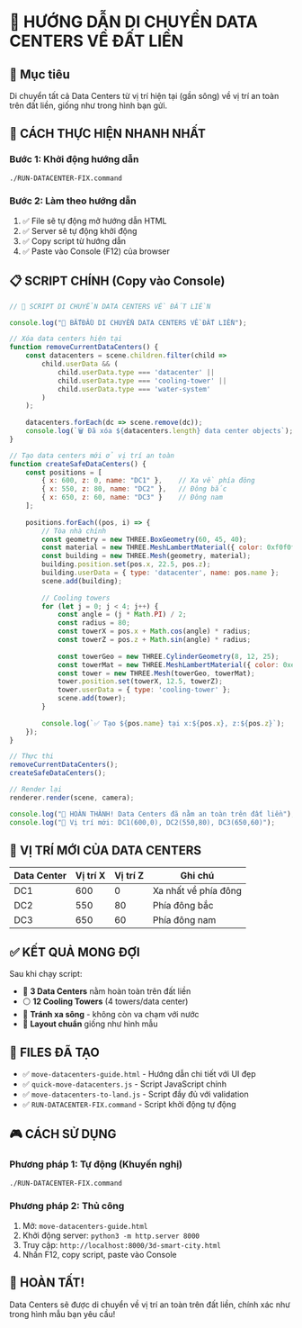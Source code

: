 # 🏢 HƯỚNG DẪN DI CHUYỂN DATA CENTERS VỀ ĐẤT LIỀN

## 🎯 Mục tiêu
Di chuyển tất cả Data Centers từ vị trí hiện tại (gần sông) về vị trí an toàn trên đất liền, giống như trong hình bạn gửi.

## 🚀 CÁCH THỰC HIỆN NHANH NHẤT

### Bước 1: Khởi động hướng dẫn
```bash
./RUN-DATACENTER-FIX.command
```

### Bước 2: Làm theo hướng dẫn
1. ✅ File sẽ tự động mở hướng dẫn HTML
2. ✅ Server sẽ tự động khởi động
3. ✅ Copy script từ hướng dẫn
4. ✅ Paste vào Console (F12) của browser

## 📋 SCRIPT CHÍNH (Copy vào Console)

```javascript
// 🚀 SCRIPT DI CHUYỂN DATA CENTERS VỀ ĐẤT LIỀN

console.log("🏢 BẮTĐẦU DI CHUYỂN DATA CENTERS VỀ ĐẤT LIỀN");

// Xóa data centers hiện tại
function removeCurrentDataCenters() {
    const datacenters = scene.children.filter(child => 
        child.userData && (
            child.userData.type === 'datacenter' ||
            child.userData.type === 'cooling-tower' ||
            child.userData.type === 'water-system'
        )
    );
    
    datacenters.forEach(dc => scene.remove(dc));
    console.log(`🗑️ Đã xóa ${datacenters.length} data center objects`);
}

// Tạo data centers mới ở vị trí an toàn
function createSafeDataCenters() {
    const positions = [
        { x: 600, z: 0, name: "DC1" },    // Xa về phía đông
        { x: 550, z: 80, name: "DC2" },   // Đông bắc
        { x: 650, z: 60, name: "DC3" }    // Đông nam
    ];
    
    positions.forEach((pos, i) => {
        // Tòa nhà chính
        const geometry = new THREE.BoxGeometry(60, 45, 40);
        const material = new THREE.MeshLambertMaterial({ color: 0xf0f0f0 });
        const building = new THREE.Mesh(geometry, material);
        building.position.set(pos.x, 22.5, pos.z);
        building.userData = { type: 'datacenter', name: pos.name };
        scene.add(building);
        
        // Cooling towers
        for (let j = 0; j < 4; j++) {
            const angle = (j * Math.PI) / 2;
            const radius = 80;
            const towerX = pos.x + Math.cos(angle) * radius;
            const towerZ = pos.z + Math.sin(angle) * radius;
            
            const towerGeo = new THREE.CylinderGeometry(8, 12, 25);
            const towerMat = new THREE.MeshLambertMaterial({ color: 0xe0e0e0 });
            const tower = new THREE.Mesh(towerGeo, towerMat);
            tower.position.set(towerX, 12.5, towerZ);
            tower.userData = { type: 'cooling-tower' };
            scene.add(tower);
        }
        
        console.log(`✅ Tạo ${pos.name} tại x:${pos.x}, z:${pos.z}`);
    });
}

// Thực thi
removeCurrentDataCenters();
createSafeDataCenters();

// Render lại
renderer.render(scene, camera);

console.log("🎉 HOÀN THÀNH! Data Centers đã nằm an toàn trên đất liền");
console.log("📍 Vị trí mới: DC1(600,0), DC2(550,80), DC3(650,60)");
```

## 📍 VỊ TRÍ MỚI CỦA DATA CENTERS

| Data Center | Vị trí X | Vị trí Z | Ghi chú |
|-------------|----------|----------|---------|
| DC1 | 600 | 0 | Xa nhất về phía đông |
| DC2 | 550 | 80 | Phía đông bắc |
| DC3 | 650 | 60 | Phía đông nam |

## ✅ KẾT QUẢ MONG ĐỢI

Sau khi chạy script:
- 🏢 **3 Data Centers** nằm hoàn toàn trên đất liền
- ⚪ **12 Cooling Towers** (4 towers/data center)
- 🌊 **Tránh xa sông** - không còn va chạm với nước
- 📐 **Layout chuẩn** giống như hình mẫu

## 🔧 FILES ĐÃ TẠO

- ✅ `move-datacenters-guide.html` - Hướng dẫn chi tiết với UI đẹp
- ✅ `quick-move-datacenters.js` - Script JavaScript chính
- ✅ `move-datacenters-to-land.js` - Script đầy đủ với validation
- ✅ `RUN-DATACENTER-FIX.command` - Script khởi động tự động

## 🎮 CÁCH SỬ DỤNG

### Phương pháp 1: Tự động (Khuyến nghị)
```bash
./RUN-DATACENTER-FIX.command
```

### Phương pháp 2: Thủ công
1. Mở: `move-datacenters-guide.html`
2. Khởi động server: `python3 -m http.server 8000`
3. Truy cập: `http://localhost:8000/3d-smart-city.html`
4. Nhấn F12, copy script, paste vào Console

## 🎉 HOÀN TẤT!

Data Centers sẽ được di chuyển về vị trí an toàn trên đất liền, chính xác như trong hình mẫu bạn yêu cầu!
